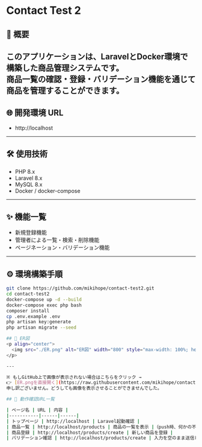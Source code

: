 # Contact Test 2

## 📖 概要

このアプリケーションは、LaravelとDocker環境で構築した商品管理システムです。    
商品一覧の確認・登録・バリデーション機能を通じて商品を管理することができます。
---

## 🌐 開発環境 URL

-   http://localhost

---

## 🛠 使用技術

-   PHP 8.x
-   Laravel 8.x
-   MySQL 8.x
-   Docker / docker-compose

---

## ✨ 機能一覧

-   新規登録機能
-   管理者による一覧・検索・削除機能
-   ページネーション・バリデーション機能

---

## ⚙️ 環境構築手順

```bash
git clone https://github.com/mikihope/contact-test2.git
cd contact-test2
docker-compose up -d --build
docker-compose exec php bash
composer install
cp .env.example .env
php artisan key:generate
php artisan migrate --seed

## 🧩 ER図
<p align="center">
  <img src="./ER.png" alt="ER図" width="800" style="max-width: 100%; height: auto;">
</p>

---

※ もしGitHub上で画像が表示されない場合はこちらをクリック →  
👉 [ER.pngを直接開く](https://raw.githubusercontent.com/mikihope/contact-test2/main/ER.png)
申し訳ございません。どうしても画像を表示させることができませんでした。

## 📍 動作確認URL一覧

| ページ名 | URL | 内容 |
|-----------|------|------|
| トップページ | http://localhost | Laravel起動確認 |　
| 商品一覧 | http://localhost/products | 商品の一覧を表示 |（push時、何かの不具合で、画像と金額が消えてしまいました。）
| 商品登録 | http://localhost/products/create | 新しい商品を登録 |
| バリデーション確認 | http://localhost/products/create | 入力を空のまま送信して確認 |





